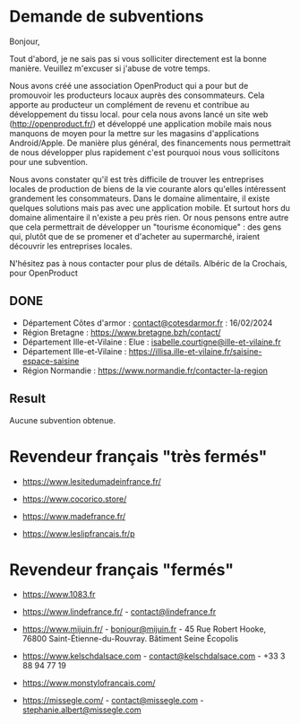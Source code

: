 
# Demande de subventions

Bonjour,

Tout d'abord, je ne sais pas si vous solliciter directement est la bonne manière. Veuillez m'excuser si j'abuse de votre temps.

Nous avons créé une association OpenProduct qui a pour but de promouvoir les producteurs locaux auprès des consommateurs. Cela apporte au producteur un complément de revenu et contribue au développement du tissu local. pour cela nous avons lancé un site web (http://openproduct.fr/) et développé une application mobile mais nous manquons de moyen pour la mettre sur les magasins d'applications Android/Apple. De manière plus général, des financements nous permettrait de nous développer plus rapidement c'est pourquoi nous vous sollicitons pour une subvention.

Nous avons constater qu'il est très difficile de trouver les entreprises locales de production de biens de la vie courante alors qu'elles intéressent grandement les consommateurs. Dans le domaine alimentaire, il existe quelques solutions mais pas avec une application mobile. Et surtout hors du domaine alimentaire il n'existe a peu près rien. Or nous pensons entre autre que cela permettrait de développer un "tourisme économique" : des gens qui, plutôt que de se promener et d'acheter au supermarché, iraient découvrir les entreprises locales.

N'hésitez pas à nous contacter pour plus de détails.
Albéric de la Crochais, pour OpenProduct


## DONE

- Département Côtes d'armor : contact@cotesdarmor.fr : 16/02/2024
- Région Bretagne : https://www.bretagne.bzh/contact/
- Département Ille-et-Vilaine : Elue : isabelle.courtigne@ille-et-vilaine.fr
- Département Ille-et-Vilaine : https://illisa.ille-et-vilaine.fr/saisine-espace-saisine
- Région Normandie : https://www.normandie.fr/contacter-la-region

## Result

Aucune subvention obtenue.


# Revendeur français "très fermés"

* https://www.lesitedumadeinfrance.fr/

* https://www.cocorico.store/

* https://www.madefrance.fr/ 

* https://www.leslipfrancais.fr/p

# Revendeur français "fermés"

* https://www.1083.fr

* https://www.lindefrance.fr/ - contact@lindefrance.fr

* https://www.mijuin.fr/ - bonjour@mijuin.fr - 45 Rue Robert Hooke, 76800 Saint-Étienne-du-Rouvray. Bâtiment Seine Écopolis

* https://www.kelschdalsace.com - contact@kelschdalsace.com - +33 3 88 94 77 19

* https://www.monstylofrancais.com/

* https://missegle.com/ - contact@missegle.com - stephanie.albert@missegle.com

